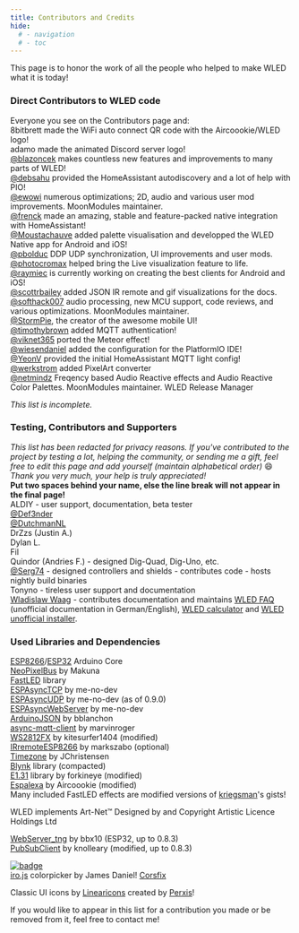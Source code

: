 ```yaml
---
title: Contributors and Credits
hide:
  # - navigation
  # - toc
---
```


This page is to honor the work of all the people who helped to make WLED what it is today!

### Direct Contributors to WLED code

Everyone you see on the Contributors page and:  
8bitbrett made the WiFi auto connect QR code with the Aircoookie/WLED logo!  
adamo made the animated Discord server logo!  
[@blazoncek](https://github.com/blazoncek) makes countless new features and improvements to many parts of WLED!  
[@debsahu](https://github.com/debsahu) provided the HomeAssistant autodiscovery and a lot of help with PIO!  
[@ewowi](https://github.com/ewoudwijma) numerous optimizations; 2D, audio and various user mod improvements.  MoonModules maintainer.  
[@frenck](https://github.com/frenck) made an amazing, stable and feature-packed native integration with HomeAssistant!  
[@Moustachauve](https://github.com/Moustachauve) added palette visualisation and developped the WLED Native app for Android and iOS!  
[@pbolduc](https://github.com/pbolduc) DDP UDP synchronization, UI improvements and user mods.  
[@photocromax](https://github.com/photocromax) helped bring the Live visualization feature to life.  
[@raymiec](https://github.com/raymiec)  is currently working on creating the best clients for Android and iOS!  
[@scottrbailey](https://github.com/scottrbailey) added JSON IR remote and gif visualizations for the docs.  
[@softhack007](https://github.com/softhack007) audio processing, new MCU support, code reviews, and various optimizations.  MoonModules maintainer.  
[@StormPie](https://github.com/stormpie), the creator of the awesome mobile UI!  
[@timothybrown](https://github.com/timothybrown) added MQTT authentication!  
[@viknet365](https://github.com/viknet365) ported the Meteor effect!  
[@wiesendaniel](https://github.com/wiesendaniel) added the configuration for the PlatformIO IDE!  
[@YeonV](https://github.com/YeonV) provided the initial HomeAssistant MQTT light config!  
[@werkstrom](https://github.com/werkstrom) added PixelArt converter  
[@netmindz](https://github.com/netmindz) Freqency based Audio Reactive effects and Audio Reactive Color Palettes. MoonModules maintainer. WLED Release Manager   

_This list is incomplete._  

### Testing, Contributors and Supporters

_This list has been redacted for privacy reasons. If you've contributed to the project by testing a lot, helping the community, or sending me a gift, feel free to edit this page and add yourself (maintain alphabetical order)_ 😄 _Thank you very much, your help is truly appreciated!_  
**Put two spaces behind your name, else the line break will not appear in the final page!**  
ALDIY - user support, documentation, beta tester   
[@Def3nder](https://github.com/Def3nder)  
[@DutchmanNL](https://github.com/DutchmanNL)  
DrZzs (Justin A.)  
Dylan L.  
Fil  
Quindor (Andries F.) - designed Dig-Quad, Dig-Uno, etc.  
[@Serg74](https://github.com/srg74) - designed controllers and shields - contributes code - hosts nightly build binaries  
Tonyno - tireless user support and documentation  
[Wladislaw Waag](https://www.myhome-control.de/) - contributes documentation and maintains [WLED FAQ](https://wled-faq.github.io) (unofficial documentation in German/English), [WLED calculator](https://wled-calculator.github.io/) and [WLED unofficial installer](https://wled-install.github.io/).
### Used Libraries and Dependencies

[ESP8266](https://github.com/esp8266/Arduino)/[ESP32](https://github.com/espressif/arduino-esp32) Arduino Core  
[NeoPixelBus](https://github.com/Makuna/NeoPixelBus) by Makuna  
[FastLED](https://github.com/FastLED/FastLED/) library  
[ESPAsyncTCP](https://github.com/me-no-dev/ESPAsyncTCP) by me-no-dev  
[ESPAsyncUDP](https://github.com/me-no-dev/ESPAsyncUDP) by me-no-dev (as of 0.9.0)  
[ESPAsyncWebServer](https://github.com/me-no-dev/ESPAsyncWebServer) by me-no-dev  
[ArduinoJSON](https://github.com/bblanchon/ArduinoJson) by bblanchon  
[async-mqtt-client](https://github.com/marvinroger/async-mqtt-client) by marvinroger  
[WS2812FX](https://github.com/kitesurfer1404/WS2812FX) by kitesurfer1404 (modified)  
[IRremoteESP8266](https://github.com/markszabo/IRremoteESP8266) by markszabo (optional)  
[Timezone](https://github.com/JChristensen/Timezone) by JChristensen  
[Blynk](https://github.com/blynkkk/blynk-library) library (compacted)  
[E1.31](https://github.com/forkineye/E131) library by forkineye (modified)  
[Espalexa](https://github.com/Aircoookie/Espalexa) by Aircoookie (modified)  
Many included FastLED effects are modified versions of [kriegsman](https://gist.github.com/kriegsman/)'s gists!  

WLED implements Art-Net™ Designed by and Copyright Artistic Licence Holdings Ltd  

[WebServer_tng](https://github.com/bbx10/WebServer_tng) by bbx10 (ESP32, up to 0.8.3)  
[PubSubClient](https://github.com/knolleary/pubsubclient) by knolleary (modified, up to 0.8.3)  

[![badge](https://img.shields.io/badge/badges-by%20shields.io-blue.svg?style=flat-square)](https://shields.io)  
[iro.js](https://iro.js.org/) colorpicker by James Daniel!
[Corsfix](https://corsfix.com/)

Classic UI icons by [Linearicons](https://linearicons.com) created by [Perxis](https://perxis.com)!  

If you would like to appear in this list for a contribution you made or be removed from it, feel free to contact me!
